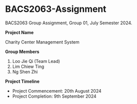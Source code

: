 # BACS2063-Assignment
BACS2063 Group Assignment, Group 01, July Semester 2024.

<b>Project Name</b>

Charity Center Management System

<b>Group Members</b>

1. Loo Jie Qi (Team Lead)
2. Lim Chiew Ting
3. Ng Shen Zhi

<b>Project Timeline</b>

- Project Commencement: 20th August 2024
- Project Completion: 9th September 2024

